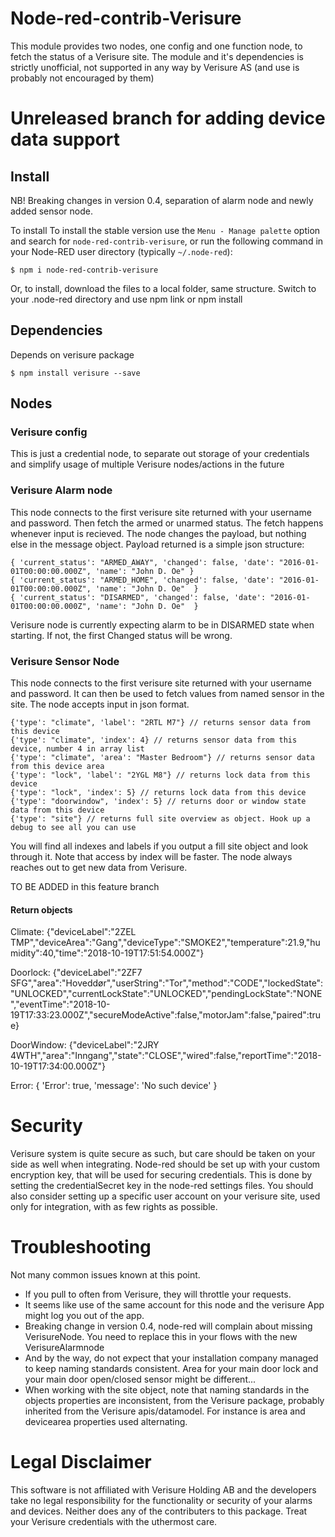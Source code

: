 # Node-red-contrib-Verisure

This module provides two nodes, one config and one function node, to fetch the status of a Verisure site.
The module and it's dependencies is strictly unofficial, not supported in any way by Verisure AS (and use is probably not encouraged by them)

# Unreleased branch for adding device data support

## Install
NB! Breaking changes in version 0.4, separation of alarm node and newly added sensor node.

To install 
To install the stable version use the `Menu - Manage palette` option and search for `node-red-contrib-verisure`, or run the following command in your Node-RED user directory (typically `~/.node-red`):

	$ npm i node-red-contrib-verisure
	
Or, to install, download the files to a local folder, same structure. Switch to your .node-red directory and use npm link or npm install

## Dependencies

Depends on verisure package

	$ npm install verisure --save

## Nodes

### Verisure config

This is just a credential node, to separate out storage of your credentials and simplify usage of multiple Verisure nodes/actions in the future

### Verisure Alarm node

This node connects to the first verisure site returned with your username and password. Then fetch the armed or unarmed status. The fetch happens whenever input is recieved. The node changes the payload, but nothing else in the message object. Payload returned is a simple json structure:
	
	{ 'current_status': "ARMED_AWAY", 'changed': false, 'date': "2016-01-01T00:00:00.000Z", 'name': "John D. Oe" }
	{ 'current_status': "ARMED_HOME", 'changed': false, 'date': "2016-01-01T00:00:00.000Z", 'name': "John D. Oe"  }
	{ 'current_status': "DISARMED", 'changed': false, 'date': "2016-01-01T00:00:00.000Z", 'name': "John D. Oe"  }

Verisure node is currently expecting alarm to be in DISARMED state when starting. If not, the first Changed status will be wrong.

### Verisure Sensor Node

This node connects to the first verisure site returned with your username and password. It can then be used to fetch values from named sensor in the site.
The node accepts input in json format.

	{'type': "climate", 'label': "2RTL M7"} // returns sensor data from this device
	{'type': "climate", 'index': 4} // returns sensor data from this device, number 4 in array list
	{'type': "climate", 'area': "Master Bedroom"} // returns sensor data from this device area
	{'type': "lock", 'label': "2YGL M8"} // returns lock data from this device
	{'type': "lock", 'index': 5} // returns lock data from this device
	{'type': "doorwindow", 'index': 5} // returns door or window state data from this device
	{'type': "site"} // returns full site overview as object. Hook up a debug to see all you can use

You will find all indexes and labels if you output a fill site object and look through it. Note that access by index will be faster. The node always reaches out to get new data from Verisure.

TO BE ADDED in this feature branch

#### Return objects
Climate: {"deviceLabel":"2ZEL TMP","deviceArea":"Gang","deviceType":"SMOKE2","temperature":21.9,"humidity":40,"time":"2018-10-19T17:51:54.000Z"}

Doorlock: {"deviceLabel":"2ZF7 SFG","area":"Hoveddør","userString":"Tor","method":"CODE","lockedState":"UNLOCKED","currentLockState":"UNLOCKED","pendingLockState":"NONE","eventTime":"2018-10-19T17:33:23.000Z","secureModeActive":false,"motorJam":false,"paired":true}

DoorWindow: {"deviceLabel":"2JRY 4WTH","area":"Inngang","state":"CLOSE","wired":false,"reportTime":"2018-10-19T17:34:00.000Z"}

Error: { 'Error': true, 'message': 'No such device' }

# Security
Verisure system is quite secure as such, but care should be taken on your side as well when integrating. Node-red should be set up with your custom encryption key, that will be used for securing credentials. This is done by setting the credentialSecret key in the node-red settings files. 
You should also consider setting up a specific user account on your verisure site, used only for integration, with as few rights as possible.

# Troubleshooting
Not many common issues known at this point. 
- If you pull to often from Verisure, they will throttle your requests.
- It seems like use of the same account for this node and the verisure App might log you out of the app.
- Breaking change in version 0.4, node-red will complain about missing VerisureNode. You need to replace this in your flows with the new VerisureAlarmnode
- And by the way, do not expect that your installation company managed to keep naming standards consistent. Area for your main door lock and your main door open/closed sensor might be different...
- When working with the site object, note that naming standards in the objects properties are inconsistent, from the Verisure package, probably inherited from the Verisure apis/datamodel. For instance is area and devicearea properties used alternating.

# Legal Disclaimer

This software is not affiliated with Verisure Holding AB and the developers take no legal responsibility for the functionality or security of your alarms and devices. Neither does any of the contributers to this package. Treat your Verisure credentials with the uthermost care.
